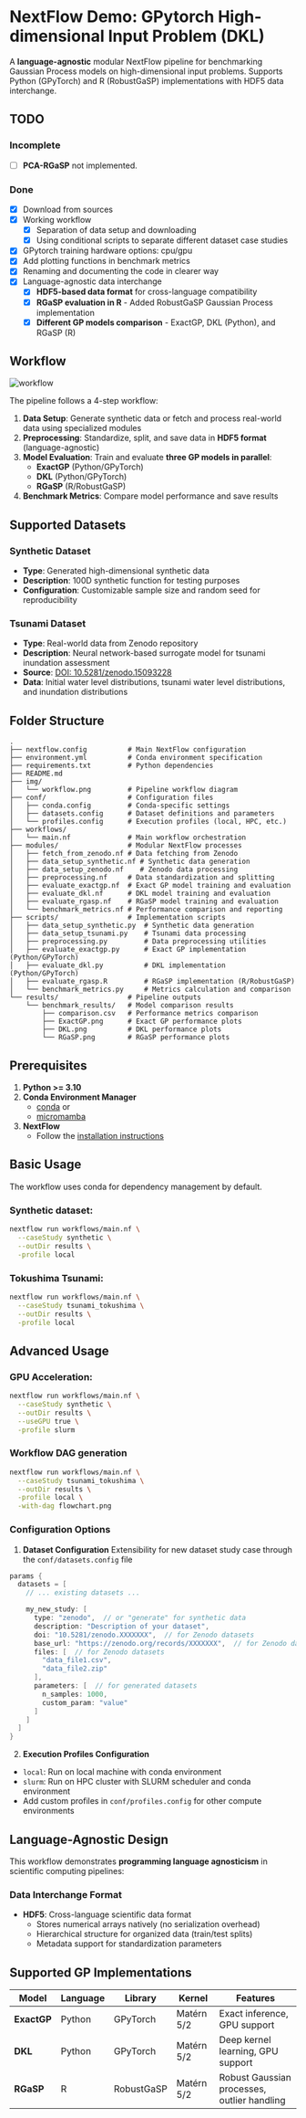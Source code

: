 # NextFlow Demo: GPytorch High-dimensional Input Problem (DKL)

A **language-agnostic** modular NextFlow pipeline for benchmarking Gaussian Process models on high-dimensional input problems. Supports Python (GPyTorch) and R (RobustGaSP) implementations with HDF5 data interchange.

## TODO

### Incomplete

- [ ] **PCA-RGaSP** not implemented.

### Done

- [x] Download from sources
- [x] Working workflow
  - [x] Separation of data setup and downloading
  - [x] Using conditional scripts to separate different dataset case studies
- [x] GPytorch training hardware options: cpu/gpu
- [x] Add plotting functions in benchmark metrics
- [x] Renaming and documenting the code in clearer way
- [x] Language-agnostic data interchange
  - [x] **HDF5-based data format** for cross-language compatibility
  - [x] **RGaSP evaluation in R** - Added RobustGaSP Gaussian Process implementation
  - [x] **Different GP models comparison** - ExactGP, DKL (Python), and RGaSP (R)

## Workflow

![workflow](img/workflow.png)

The pipeline follows a 4-step workflow:

1. **Data Setup**: Generate synthetic data or fetch and process real-world data using specialized modules
2. **Preprocessing**: Standardize, split, and save data in **HDF5 format** (language-agnostic)
3. **Model Evaluation**: Train and evaluate **three GP models in parallel**:
   - **ExactGP** (Python/GPyTorch)
   - **DKL** (Python/GPyTorch)
   - **RGaSP** (R/RobustGaSP)
4. **Benchmark Metrics**: Compare model performance and save results

## Supported Datasets

### Synthetic Dataset

- **Type**: Generated high-dimensional synthetic data
- **Description**: 100D synthetic function for testing purposes
- **Configuration**: Customizable sample size and random seed for reproducibility

### Tsunami Dataset

- **Type**: Real-world data from Zenodo repository
- **Description**: Neural network-based surrogate model for tsunami inundation assessment
- **Source**: [DOI: 10.5281/zenodo.15093228](https://zenodo.org/records/15093228)
- **Data**: Initial water level distributions, tsunami water level distributions, and inundation distributions

## Folder Structure

```
.
├── nextflow.config          # Main NextFlow configuration
├── environment.yml          # Conda environment specification
├── requirements.txt         # Python dependencies
├── README.md
├── img/
│   └── workflow.png         # Pipeline workflow diagram
├── conf/                    # Configuration files
│   ├── conda.config         # Conda-specific settings
│   ├── datasets.config      # Dataset definitions and parameters
│   └── profiles.config      # Execution profiles (local, HPC, etc.)
├── workflows/
│   └── main.nf              # Main workflow orchestration
├── modules/                 # Modular NextFlow processes
│   ├── fetch_from_zenodo.nf # Data fetching from Zenodo
│   ├── data_setup_synthetic.nf # Synthetic data generation
│   ├── data_setup_zenodo.nf    # Zenodo data processing
│   ├── preprocessing.nf     # Data standardization and splitting
│   ├── evaluate_exactgp.nf  # Exact GP model training and evaluation
│   ├── evaluate_dkl.nf      # DKL model training and evaluation
│   ├── evaluate_rgasp.nf    # RGaSP model training and evaluation
│   └── benchmark_metrics.nf # Performance comparison and reporting
├── scripts/                 # Implementation scripts
│   ├── data_setup_synthetic.py  # Synthetic data generation
│   ├── data_setup_tsunami.py    # Tsunami data processing
│   ├── preprocessing.py         # Data preprocessing utilities
│   ├── evaluate_exactgp.py      # Exact GP implementation (Python/GPyTorch)
│   ├── evaluate_dkl.py          # DKL implementation (Python/GPyTorch)
│   ├── evaluate_rgasp.R         # RGaSP implementation (R/RobustGaSP)
│   └── benchmark_metrics.py     # Metrics calculation and comparison
└── results/                 # Pipeline outputs
    └── benchmark_results/   # Model comparison results
        ├── comparison.csv   # Performance metrics comparison
        ├── ExactGP.png      # Exact GP performance plots
        ├── DKL.png          # DKL performance plots
        └── RGaSP.png        # RGaSP performance plots
```

## Prerequisites

1. **Python >= 3.10**
2. **Conda Environment Manager**
   - [conda](https://www.anaconda.com/docs/getting-started/miniconda/install) or
   - [micromamba](https://mamba.readthedocs.io/en/latest/installation/micromamba-installation.html)
3. **NextFlow**
   - Follow the [installation instructions](https://www.nextflow.io/docs/latest/install.html)

## Basic Usage

The workflow uses conda for dependency management by default.

### Synthetic dataset:

```bash
nextflow run workflows/main.nf \
  --caseStudy synthetic \
  --outDir results \
  -profile local
```

### Tokushima Tsunami:

```bash
nextflow run workflows/main.nf \
  --caseStudy tsunami_tokushima \
  --outDir results \
  -profile local
```

## Advanced Usage

### GPU Acceleration:

```bash
nextflow run workflows/main.nf \
  --caseStudy synthetic \
  --outDir results \
  --useGPU true \
  -profile slurm
```

### Workflow DAG generation

```bash
nextflow run workflows/main.nf \
  --caseStudy tsunami_tokushima \
  --outDir results \
  -profile local \
  -with-dag flowchart.png
```

### Configuration Options

1. **Dataset Configuration**
   Extensibility for new dataset study case through the `conf/datasets.config` file

```groovy
params {
  datasets = [
    // ... existing datasets ...

    my_new_study: [
      type: "zenodo",  // or "generate" for synthetic data
      description: "Description of your dataset",
      doi: "10.5281/zenodo.XXXXXXX",  // for Zenodo datasets
      base_url: "https://zenodo.org/records/XXXXXXX",  // for Zenodo datasets
      files: [  // for Zenodo datasets
        "data_file1.csv",
        "data_file2.zip"
      ],
      parameters: [  // for generated datasets
        n_samples: 1000,
        custom_param: "value"
      ]
    ]
  ]
}
```

2. **Execution Profiles Configuration**

- `local`: Run on local machine with conda environment
- `slurm`: Run on HPC cluster with SLURM scheduler and conda environment
- Add custom profiles in `conf/profiles.config` for other compute environments

## Language-Agnostic Design

This workflow demonstrates **programming language agnosticism** in scientific computing pipelines:

### Data Interchange Format

- **HDF5**: Cross-language scientific data format
  - Stores numerical arrays natively (no serialization overhead)
  - Hierarchical structure for organized data (train/test splits)
  - Metadata support for standardization parameters

## Supported GP Implementations

| Model       | Language | Library    | Kernel     | Features                                    |
| ----------- | -------- | ---------- | ---------- | ------------------------------------------- |
| **ExactGP** | Python   | GPyTorch   | Matérn 5/2 | Exact inference, GPU support                |
| **DKL**     | Python   | GPyTorch   | Matérn 5/2 | Deep kernel learning, GPU support           |
| **RGaSP**   | R        | RobustGaSP | Matérn 5/2 | Robust Gaussian processes, outlier handling |
